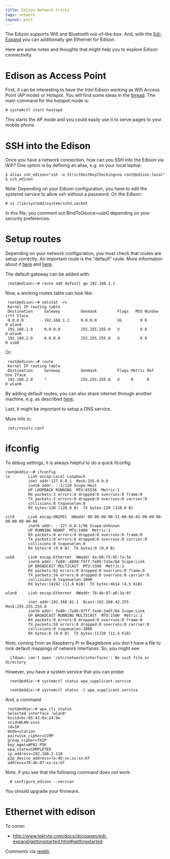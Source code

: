 ```yaml
---
title: Edison Network tricks
tags: network
layout: post
---
```


The Edison supports Wifi and Bluetooth out-of-the-box. And, with the [Edi-Expand](http://www.tektyte.com/#about) you can additionally get Ethernet for Edison.

Here are some notes and thoughts that might help you to explore Edison connectivity.

# Edison as Access Point

First, it can be interesting to have the Intel Edison working as Wifi Access Point (AP mode) or Hotspot. You will find some ideas in the [thread](https://communities.intel.com/thread/55610?start=0&tstart=0). The main command for the hotspot mode is:

    # systemctl start hostapd
    
This starts the AP mode and you could easily use it to serve pages to your mobile phone.    


# SSH into the Edison

Once you have a network connection, how can you SSH into the Edison via Wifi? One option is by defining an alias, e.g. on your local laptop:

    $ alias ssh_edison="ssh -o StrictHostKeyChecking=no root@edison.local"
    $ ssh_edison

Note: Depending on your Edison configuration, you have to edit the systemd service to allow ssh without a password.
On the Edison:

    # vi /lib/systemd/system/sshd.socket

In this file, you comment out BindToDevice=usb0 depending on your security preferences. 


# Setup routes

Depending on your network configuration, you must check that routes are setup correctly. An important route is the "default" route. More information about it [here](http://www.cyberciti.biz/faq/linux-setup-default-gateway-with-route-command/) and [here](https://communities.intel.com/thread/76067?start=0&tstart=0).

The default gateway can be added with:

     root@edison:~# route add default gw 192.168.2.1

Now, a working routes table can look like:

     root@edison:~# netstat -rn
     Kernel IP routing table
     Destination     Gateway         Genmask         Flags   MSS Window  irtt Iface
     0.0.0.0         192.168.1.1     0.0.0.0         UG        0 0          0 wlan0
     192.168.1.0     0.0.0.0         255.255.255.0   U         0 0          0 wlan0
     192.168.2.0     0.0.0.0         255.255.255.0   U         0 0          0 usb0
  
Or:

     root@edison:~# route
     Kernel IP routing table
     Destination     Gateway         Genmask         Flags Metric Ref    Use Iface
     192.168.2.0     *               255.255.255.0   U     0      0        0 wlan0

By adding default routes, you can also share internet through another machine, e.g. as described [here](http://cylonjs.com/documentation/platforms/edison/).

Last, it might be important to setup a DNS service.

More info in:

     /etc/resolv.conf


# ifconfig

To debug settings, it is always helpful to do a quick ifconfig:

    root@eddie:~# ifconfig
    lo        Link encap:Local Loopback
              inet addr:127.0.0.1  Mask:255.0.0.0
              inet6 addr: ::1/128 Scope:Host
              UP LOOPBACK RUNNING  MTU:65536  Metric:1
              RX packets:3 errors:0 dropped:0 overruns:0 frame:0
              TX packets:3 errors:0 dropped:0 overruns:0 carrier:0
              collisions:0 txqueuelen:0
              RX bytes:120 (120.0 B)  TX bytes:120 (120.0 B)
    
    sit0      Link encap:UNSPEC  HWaddr 00-00-00-00-31-00-66-65-00-00-00-00-00-00-00-00
              inet6 addr: ::127.0.0.1/96 Scope:Unknown
              UP RUNNING NOARP  MTU:1480  Metric:1
              RX packets:0 errors:0 dropped:0 overruns:0 frame:0
              TX packets:0 errors:6 dropped:0 overruns:0 carrier:0
              collisions:0 txqueuelen:0
              RX bytes:0 (0.0 B)  TX bytes:0 (0.0 B)
    
    usb0      Link encap:Ethernet  HWaddr 4a:08:f5:85:7a:5e
              inet6 addr: fe80::4808:f5ff:fe85:7a5e/64 Scope:Link
              UP BROADCAST MULTICAST  MTU:1500  Metric:1
              RX packets:62 errors:0 dropped:0 overruns:0 frame:0
              TX packets:24 errors:0 dropped:0 overruns:0 carrier:0
              collisions:0 txqueuelen:1000
              RX bytes:14192 (13.8 KiB)  TX bytes:4614 (4.5 KiB)
    
    wlan0     Link encap:Ethernet  HWaddr 78:4b:87:a6:3a:6f
    
              inet addr:192.168.42.1  Bcast:192.168.42.255  Mask:255.255.255.0
              inet6 addr: fe80::7a4b:87ff:fea6:3a6f/64 Scope:Link
              UP BROADCAST RUNNING MULTICAST  MTU:1500  Metric:1
              RX packets:0 errors:0 dropped:0 overruns:0 frame:0
              TX packets:59 errors:0 dropped:0 overruns:0 carrier:0
              collisions:0 txqueuelen:1000
              RX bytes:0 (0.0 B)  TX bytes:11720 (11.4 KiB)
    
    
Note, coming from an Raspberry Pi or Beaglebone you don't have a file to look default mappings of network interfaces. So, you might see:

      ifdown: can't open '/etc/network/interfaces': No such file or directory

However, you have a system service that you can probe:

    
      root@eddie:~# systemctl status wpa_supplicant.service
    
      root@eddie:~# systemctl status -l wpa_supplicant.service

And, a command 

     
     
     root@eddie:~# wpa_cli status
     Selected interface 'wlan0'
     bssid=bc:05:43:6a:24:9e
     ssid=WLAN-xxxx
     id=10
     mode=station
     pairwise_cipher=CCMP
     group_cipher=TKIP
     key_mgmt=WPA2-PSK
     wpa_state=COMPLETED
     ip_address=192.168.2.118
     p2p_device_address=7a:4b:xx:xx:xx:6f
     address=78:4b:87:xx:xx:6f


Note, if you see that the following command does not work:

      # configure_edison --version 
    
You should upgrade your firmware.

# Ethernet with edison

To come:

* http://www.tektyte.com/docs/docpages/edi-expand/gettingstarted.html#gettingstarted

Comments via [reddit](https://www.reddit.com/r/IntelEdison/comments/3z5bra/notes_on_intel_edison_connectivity/?ref=share&ref_source=link).
